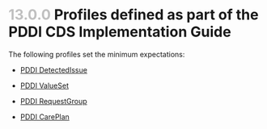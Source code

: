 # <span style="color:silver"> 13.0.0 </span> Profiles defined as part of the PDDI CDS Implementation Guide
 

The following profiles set the minimum expectations:

* [PDDI DetectedIssue](requests/structuredefinition-PDDICDS-detectedissue-potentiation.xml)

* [PDDI ValueSet](requests/structuredefinition-PDDICDS-valueset.xml)

* [PDDI RequestGroup](requests/structuredefinition-PDDICDS-requestgroup-action-indicator.xml)

* [PDDI CarePlan](profiles.html)


